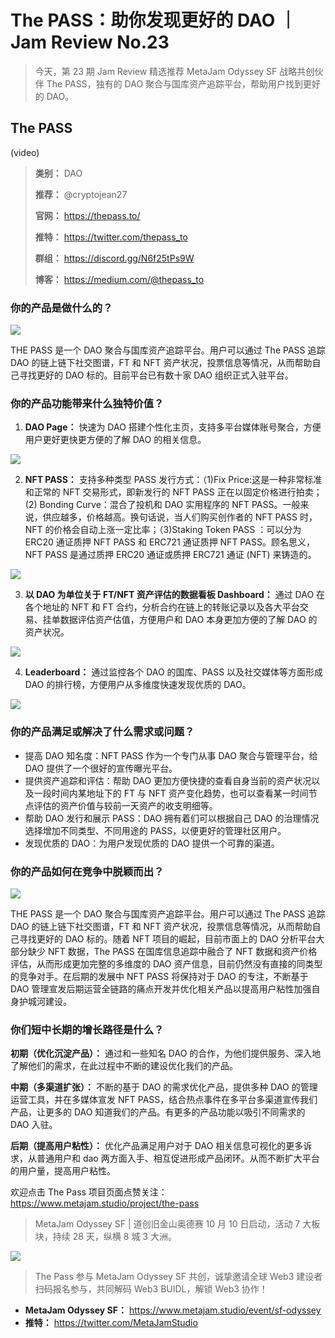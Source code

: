 # The PASS：助你发现更好的 DAO ｜ Jam Review No.23

> 今天，第 23 期 Jam Review 精选推荐 MetaJam Odyssey SF 战略共创伙伴 The PASS，独有的 DAO 聚合与国库资产追踪平台，帮助用户找到更好的 DAO。

## The PASS

(video)

> **类别：** DAO
>
> **推荐：** @cryptojean27
>
> **官网：** https://thepass.to/
>
> **推特：** https://twitter.com/thepass_to
>
> **群组：** https://discord.gg/N6f25tPs9W
>
> **博客：** https://medium.com/@thepass_to

### 你的产品是做什么的？

![](./homepage.png)

THE PASS 是一个 DAO 聚合与国库资产追踪平台。用户可以通过 The PASS 追踪 DAO 的链上链下社交图谱，FT 和 NFT 资产状况，投票信息等情况，从而帮助自己寻找更好的 DAO 标的。目前平台已有数十家 DAO 组织正式入驻平台。

### 你的产品功能带来什么独特价值？

1. **DAO Page：** 快速为 DAO 搭建个性化主页，支持多平台媒体账号聚合，方便用户更好更快更方便的了解 DAO 的相关信息。

![](./01.png)

2. **NFT PASS：** 支持多种类型 PASS 发行方式：（1)Fix Price:这是一种非常标准和正常的 NFT 交易形式，即新发行的 NFT PASS 正在以固定价格进行拍卖；(2) Bonding Curve：混合了投机和 DAO 实用程序的 NFT PASS。一般来说，供应越多，价格越高。换句话说，当人们购买创作者的 NFT PASS 时，NFT 的价格会自动上涨一定比率；（3)Staking Token PASS ：可以分为 ERC20 通证质押 NFT PASS 和 ERC721 通证质押 NFT PASS。顾名思义，NFT PASS 是通过质押 ERC20 通证或质押 ERC721 通证 (NFT) 来铸造的。

![](./02.png)

3. **以 DAO 为单位关于 FT/NFT 资产评估的数据看板 Dashboard：** 通过 DAO 在各个地址的 NFT 和 FT 合约，分析合约在链上的转账记录以及各大平台交易、挂单数据评估资产估值，方便用户和 DAO 本身更加方便的了解 DAO 的资产状况。

![](./03.png)

4. **Leaderboard：** 通过监控各个 DAO 的国库、PASS 以及社交媒体等方面形成 DAO 的排行榜，方便用户从多维度快速发现优质的 DAO。

![](./04.png)

### 你的产品满足或解决了什么需求或问题？

- 提高 DAO 知名度：NFT PASS 作为一个专门从事 DAO 聚合与管理平台，给 DAO 提供了一个很好的宣传曝光平台。
- 提供资产追踪和评估：帮助 DAO 更加方便快捷的查看自身当前的资产状况以及一段时间内某地址下的 FT 与 NFT 资产变化趋势，也可以查看某一时间节点评估的资产价值与较前一天资产的收支明细等。
- 帮助 DAO 发行和展示 PASS：DAO 拥有着们可以根据自己 DAO 的治理情况选择增加不同类型、不同用途的 PASS，以便更好的管理社区用户。
- 发现优质的 DAO：为用户发现优质的 DAO 提供一个可靠的渠道。

### 你的产品如何在竞争中脱颖而出？

![](./05.png)

THE PASS 是一个 DAO 聚合与国库资产追踪平台。用户可以通过 The PASS 追踪 DAO 的链上链下社交图谱，FT 和 NFT 资产状况，投票信息等情况，从而帮助自己寻找更好的 DAO 标的。随着 NFT 项目的崛起，目前市面上的 DAO 分析平台大部分缺少 NFT 数据，The PASS 在国库信息追踪中融合了 NFT 数据和资产价格评估，从而形成更加完整的多维度的 DAO 资产信息，目前仍然没有直接的同类型的竞争对手。在后期的发展中 NFT PASS 将保持对于 DAO 的专注，不断基于 DAO 管理宣发后期运营全链路的痛点开发并优化相关产品以提高用户粘性加强自身护城河建设。

### 你们短中长期的增长路径是什么？

**初期（优化沉淀产品）：** 通过和一些知名 DAO 的合作，为他们提供服务、深入地了解他们的需求，在此过程中不断的建设优化我们的产品。

**中期（多渠道扩张）：** 不断的基于 DAO 的需求优化产品，提供多种 DAO 的管理运营工具，并在多媒体宣发 NFT PASS，结合热点事件在多平台多渠道宣传我们产品，让更多的 DAO 知道我们的产品。有更多的产品功能以吸引不同需求的 DAO 入驻。

**后期（提高用户粘性）：** 优化产品满足用户对于 DAO 相关信息可视化的更多诉求，从普通用户和 dao 两方面入手、相互促进形成产品闭环。从而不断扩大平台的用户量，提高用户粘性。

欢迎点击 The Pass 项目页面点赞关注：https://www.metajam.studio/project/the-pass

> MetaJam Odyssey SF | 道创旧金山奥德赛 10 月 10 日启动，活动 7 大板块，持续 28 天，纵横 8 城 3 大洲。

![](./odyssey.png)

> The Pass 参与 MetaJam Odyssey SF 共创，诚挚邀请全球 Web3 建设者扫码报名参与，共同解码 Web3 BUIDL，解锁 Web3 协作！

- **MetaJam Odyssey SF：** https://www.metajam.studio/event/sf-odyssey
- **推特：** https://twitter.com/MetaJamStudio
